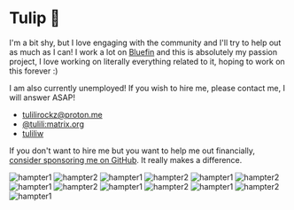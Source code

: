 # Tulip 🌷

I'm a bit shy, but I love engaging with the community and I'll try to help out as much as I can! I work a lot on [Bluefin](https://projectbluefin.io/) and this is absolutely my passion project, I love working on literally everything related to it, hoping to work on this forever :)

I am also currently unemployed! If you wish to hire me, please contact me, I will answer ASAP!

- [tulilirockz@proton.me](mailto:tulilirockz@proton.me)
- [@tulili:matrix.org](https://app.element.io)
- [tuliliw](https://discord.gg)

If you don't want to hire me but you want to help me out financially, [consider sponsoring me on GitHub](https://github.com/sponsors/tulilirockz). It really makes a difference.


![hampter1](https://i.kym-cdn.com/photos/images/original/000/059/890/hamu20110724-22047-qp2fnw.gif)
![hampter2](https://i.kym-cdn.com/photos/images/original/000/059/892/gerbil20110724-22047-1d239dr.gif)
![hampter1](https://i.kym-cdn.com/photos/images/original/000/059/890/hamu20110724-22047-qp2fnw.gif)
![hampter2](https://i.kym-cdn.com/photos/images/original/000/059/892/gerbil20110724-22047-1d239dr.gif)
![hampter1](https://i.kym-cdn.com/photos/images/original/000/059/890/hamu20110724-22047-qp2fnw.gif)
![hampter2](https://i.kym-cdn.com/photos/images/original/000/059/892/gerbil20110724-22047-1d239dr.gif)
![hampter1](https://i.kym-cdn.com/photos/images/original/000/059/890/hamu20110724-22047-qp2fnw.gif)
![hampter2](https://i.kym-cdn.com/photos/images/original/000/059/892/gerbil20110724-22047-1d239dr.gif)
![hampter1](https://i.kym-cdn.com/photos/images/original/000/059/890/hamu20110724-22047-qp2fnw.gif)
![hampter2](https://i.kym-cdn.com/photos/images/original/000/059/892/gerbil20110724-22047-1d239dr.gif)
![hampter1](https://i.kym-cdn.com/photos/images/original/000/059/890/hamu20110724-22047-qp2fnw.gif)
![hampter2](https://i.kym-cdn.com/photos/images/original/000/059/892/gerbil20110724-22047-1d239dr.gif)
![hampter1](https://i.kym-cdn.com/photos/images/original/000/059/890/hamu20110724-22047-qp2fnw.gif)

<!--
![glrop](https://media.discordapp.net/attachments/1074422586894712912/1346625516236701737/glerp.gif?ex=67d36a3e&is=67d218be&hm=465d54f40c2b7e2c3f63a59837e813cb70cbd5b16ce3d0f69c1778a799826069&=)
![glorpslow](https://media.discordapp.net/attachments/1074422586894712912/1346625515364290601/glorpslow.gif?ex=67d36a3d&is=67d218bd&hm=498cefa9f67dcf1d1e3d58d6dcafd712d20aedd7344a7efc6580af3783e36c12&=)
![glrop](https://media.discordapp.net/attachments/1074422586894712912/1346625516236701737/glerp.gif?ex=67d36a3e&is=67d218be&hm=465d54f40c2b7e2c3f63a59837e813cb70cbd5b16ce3d0f69c1778a799826069&=)
![glorpslow](https://media.discordapp.net/attachments/1074422586894712912/1346625515364290601/glorpslow.gif?ex=67d36a3d&is=67d218bd&hm=498cefa9f67dcf1d1e3d58d6dcafd712d20aedd7344a7efc6580af3783e36c12&=)
![glrop](https://media.discordapp.net/attachments/1074422586894712912/1346625516236701737/glerp.gif?ex=67d36a3e&is=67d218be&hm=465d54f40c2b7e2c3f63a59837e813cb70cbd5b16ce3d0f69c1778a799826069&=)
![glorpslow](https://media.discordapp.net/attachments/1074422586894712912/1346625515364290601/glorpslow.gif?ex=67d36a3d&is=67d218bd&hm=498cefa9f67dcf1d1e3d58d6dcafd712d20aedd7344a7efc6580af3783e36c12&=)
![glrop](https://media.discordapp.net/attachments/1074422586894712912/1346625516236701737/glerp.gif?ex=67d36a3e&is=67d218be&hm=465d54f40c2b7e2c3f63a59837e813cb70cbd5b16ce3d0f69c1778a799826069&=)
![glorpslow](https://media.discordapp.net/attachments/1074422586894712912/1346625515364290601/glorpslow.gif?ex=67d36a3d&is=67d218bd&hm=498cefa9f67dcf1d1e3d58d6dcafd712d20aedd7344a7efc6580af3783e36c12&=)
-->
